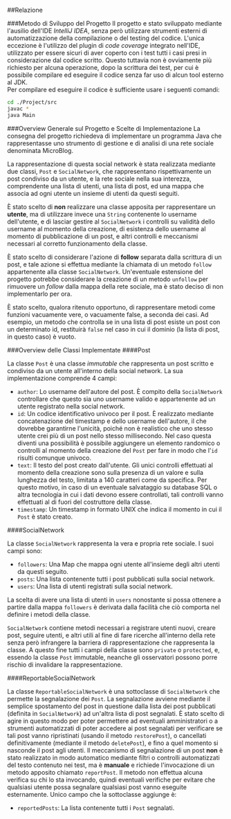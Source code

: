 ##Relazione

###Metodo di Sviluppo del Progetto
Il progetto e stato sviluppato mediante l'ausilio dell'IDE _IntelliJ IDEA_, senza però utilizzare strumenti esterni di automatizzazione della compilazione o del testing del codice. L'unica eccezione è l'utilizzo del plugin di _code coverage_ integrato nell'IDE, utilizzato per essere sicuri di aver coperto con i test tutti i casi presi in considerazione dal codice scritto. Questo tuttavia non è ovviamente più richiesto per alcuna operazione, dopo la scrittura dei test, per cui è possibile compilare ed eseguire il codice senza far uso di alcun tool esterno al JDK.\
Per compilare ed eseguire il codice è sufficiente usare i seguenti comandi:

```bash
cd ./Project/src
javac *
java Main
```

###Overview Generale sul Progetto e Scelte di Implementazione
La consegna del progetto richiedeva di implementare un programma Java che rappresentasse uno strumento di gestione e di analisi di una rete sociale denominata MicroBlog.

La rappresentazione di questa social network è stata realizzata mediante due classi, `Post` e  `SocialNetwork`, che rappresentano rispettivamente un post condiviso da un utente, e la rete sociale nella sua interezza, comprendente una lista di utenti, una lista di post, ed una mappa che associa ad ogni utente un insieme di utenti da questi seguiti.

È stato scelto di **non** realizzare una classe apposita per rappresentare un **utente**, ma di utilizzare invece una `String` contenente lo username dell'utente, e di lasciar gestire al `SocialNetwork` i controlli su validità dello username al momento della creazione, di esistenza dello username al momento di pubblicazione di un post, e altri controlli e meccanismi necessari al corretto funzionamento della classe.

È stato scelto di considerare l'azione di **follow** separata dalla scrittura di un post, e tale azione si effettua mediante la chiamata di un metodo `follow` appartenente alla classe `SocialNetwork`. Un'eventuale estensione del progetto potrebbe considerare la creazione di un metodo `unfollow` per rimuovere un _follow_ dalla mappa della rete sociale, ma è stato deciso di non implementarlo per ora.
<!--- TODO "per ora" --->

È stato scelto, qualora ritenuto opportuno, di rappresentare metodi come funzioni vacuamente vere, o vacuamente false, a seconda dei casi. Ad esempio, un metodo che controlla se in una lista di post esiste un post con un determinato id, restituirà `false` nel caso in cui il dominio (la lista di post, in questo caso) è vuoto.
<!--- Ad esempio un metodo che cerca se all'interno di un Post è presente una lista di parole, se riceve una lista vuota come parametro restituirà `true`. --->

###Overview delle Classi Implementate
####Post

La classe `Post` è una classe _immutable_ che rappresenta un post scritto e condiviso da un utente all'interno della social network. La sua implementazione comprende 4 campi:

- `author`: Lo username dell'autore del post. È compito della `SocialNetwork` controllare che questo sia uno username valido e appartenente ad un utente registrato nella social network.
- `id`: Un codice identificativo univoco per il post. È realizzato mediante concatenazione del timestamp e dello username dell'autore, il che dovrebbe garantirne l'unicità, poiché non è realistico che uno stesso utente crei più di un post nello stesso millisecondo. Nel caso questa diventi una possibilità è possibile aggiungere un elemento randomico o controlli al momento della creazione del `Post` per fare in modo che l'`id` risulti comunque univoco.
- `text`: Il testo del post creato dall'utente. Gli unici controlli effettuati al momento della creazione sono sulla presenza di un valore e sulla lunghezza del testo, limitata a 140 caratteri come da specifica. Per questo motivo, in caso di un eventuale salvataggio su database SQL o altra tecnologia in cui i dati devono essere controllati, tali controlli vanno effettuati al di fuori del costruttore della classe.
- `timestamp`: Un timestamp in formato UNIX che indica il momento in cui il `Post` è stato creato.

####SocialNetwork

La classe `SocialNetwork` rappresenta la vera e propria rete sociale. I suoi campi sono:

- `followers`: Una Map che mappa ogni utente all'insieme degli altri utenti da questi seguito.
- `posts`: Una lista contenente tutti i post pubblicati sulla social network.
- `users`: Una lista di utenti registrati sulla social network.

La scelta di avere una lista di utenti in `users` nonostante si possa ottenere a partire dalla mappa `followers` è derivata dalla facilità che ciò comporta nel definire i metodi della classe.

`SocialNetwork` contiene metodi necessari a registrare utenti nuovi, creare post, seguire utenti, e altri utili al fine di fare ricerche all'interno della rete senza però infrangere la barriera di rappresentazione che rappresenta la classe. A questo fine tutti i campi della classe sono `private` o `protected`, e, essendo la classe `Post` immutable, neanche gli osservatori possono porre rischio di invalidare la rappresentazione.

####ReportableSocialNetwork

La classe `ReportableSocialNetwork` è una sottoclasse di `SocialNetwork` che permette la segnalazione dei `Post`. La segnalazione avviene mediante il semplice spostamento del post in questione dalla lista dei post pubblicati (definita in `SocialNetwork`) ad un'altra lista di post segnalati. È stato scelto di agire in questo modo per poter permettere ad eventuali amministratori o a strumenti automatizzati di poter accedere ai post segnalati per verificare se tali post vanno ripristinati (usando il metodo `restorePost`), o cancellati definitivamente (mediante il metodo `deletePost`), e fino a quel momento si nasconde il post agli utenti. Il meccanismo di segnalazione di un post **non** è stato realizzato in modo automatico mediante filtri o controlli automatizzati del testo contenuto nei test, ma è **manuale** e richiede l'invocazione di un metodo apposito chiamato `reportPost`. Il metodo non effettua alcuna verifica su chi lo sta invocando, quindi eventuali verifiche per evitare che qualsiasi utente possa segnalare qualsiasi post vanno eseguite esternamente. Unico campo che la sottoclasse aggiunge è:

- `reportedPosts`: La lista contenente tutti i `Post` segnalati.
